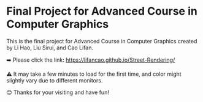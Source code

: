 # Final Project for Advanced Course in Computer Graphics

This is the final project for Advanced Course in Computer Graphics created by Li Hao, Liu Sirui, and Cao Lifan.

➡️ Please click the link: https://lifancao.github.io/Street-Rendering/

⚠️ It may take a few minutes to load for the first time, and color might slightly vary due to different monitors.

😊 Thanks for your visiting and have fun!
